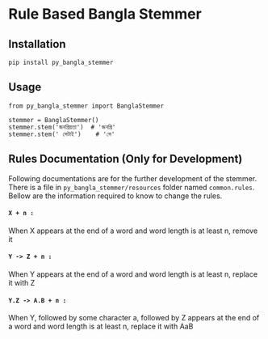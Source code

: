 # Rule Based Bangla Stemmer

## Installation
    pip install py_bangla_stemmer

## Usage
    from py_bangla_stemmer import BanglaStemmer
    
    stemmer = BanglaStemmer()
    stemmer.stem('জনপ্রিয়তা')  # 'জনপ্রি'
    stemmer.stem(' সেটাই')    # 'সে'

## Rules Documentation (Only for Development)
Following documentations are for the further development of the stemmer. There is a file in 
`py_bangla_stemmer/resources` folder named `common.rules`. Bellow are the information required 
to know to change the rules.

#### `X + n :` 
When X appears at the end of a word and word length is at least n, remove it
#### `Y -> Z + n :` 
When Y appears at the end of a word and word length is at least n, replace it with Z
#### `Y.Z -> A.B + n :`
When Y, followed by some character a, followed by Z appears at the end of a word 
and word length is at least n, replace it with AaB    
